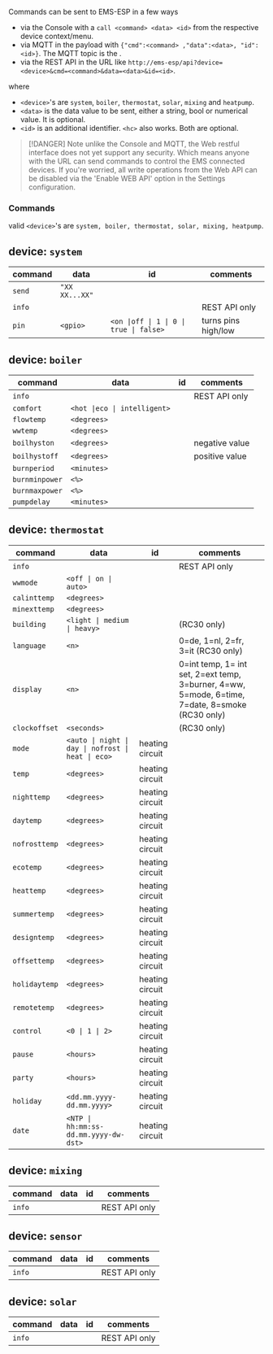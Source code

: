 Commands can be sent to EMS-ESP in a few ways

 - via the Console with a `call <command> <data> <id>` from the respective device context/menu.
 - via MQTT in the payload with `{"cmd":<command> ,"data":<data>, "id":<id>}`. The MQTT topic is the <device>.
 - via the REST API in the URL like `http://ems-esp/api?device=<device>&cmd=<command>&data=<data>&id=<id>`.

where
* `<device>`'s are `system`, `boiler`, `thermostat`, `solar`, `mixing` and `heatpump`.
* `<data>` is the data value to be sent, either a string, bool or numerical value. It is optional.
* `<id>` is an additional identifier. `<hc>` also works. Both are optional.

> [!DANGER]
> Note unlike the Console and MQTT, the Web restful interface does not yet support any security. Which means anyone with the URL can send commands to control the EMS connected devices. If you're worried, all write operations from the Web API can be disabled via the 'Enable WEB API' option in the Settings configuration.

### Commands

valid `<device>`'s are `system, boiler, thermostat, solar, mixing, heatpump`.

## device: `system`
| command | data | id | comments |
| ------- | ---- | -- | -------- |
| `send` | `"XX XX...XX"` |  |   |
| `info` |  |  | REST API only |
| `pin` | `<gpio>` | `<on \|off \| 1 \| 0 \| true \| false>` | turns pins high/low |

## device: `boiler`
| command | data | id | comments |
| ------- | ---- | -- | -------- |
| `info` |  |  | REST API only |
| `comfort` | `<hot \|eco \| intelligent>` |  |  |
| `flowtemp` | `<degrees>` |  |  |
| `wwtemp` | `<degrees>` |  |   |
| `boilhyston` | `<degrees>` |  | negative value |
| `boilhystoff` | `<degrees>` |  | positive value |
| `burnperiod` | `<minutes>` |  |  |
| `burnminpower` | `<%>` |  |  |
| `burnmaxpower` | `<%>` |  |  |
| `pumpdelay` | `<minutes>` |  |  |

## device: `thermostat`
| command | data | id | comments |
| ------- | ---- | -- | -------- |
| `info` |  |  | REST API only |
| `wwmode` | `<off \| on \| auto>` |  |  |
| `calinttemp` | `<degrees>` |  |  |
| `minexttemp` | `<degrees>` |  |  |
| `building` | `<light \| medium \| heavy>` |  | (RC30 only) |
| `language` | `<n>` |  | 0=de, 1=nl, 2=fr, 3=it (RC30 only) |
| `display` | `<n>` |  | 0=int temp, 1= int set, 2=ext temp, 3=burner, 4=ww, 5=mode, 6=time, 7=date, 8=smoke (RC30 only) |
| `clockoffset` | `<seconds>` |  | (RC30 only) |
| `mode` | `<auto \| night \| day \| nofrost \| heat \| eco>` | heating circuit |  |
| `temp` | `<degrees>` | heating circuit |  |
| `nighttemp` | `<degrees>` | heating circuit |  | 
| `daytemp` | `<degrees>` | heating circuit |  |
| `nofrosttemp` | `<degrees>` | heating circuit |  | 
| `ecotemp` | `<degrees>` | heating circuit |  |
| `heattemp` | `<degrees>` | heating circuit |  |
| `summertemp` | `<degrees>` | heating circuit |  |
| `designtemp` | `<degrees>` | heating circuit |  |
| `offsettemp` | `<degrees>` | heating circuit |  |
| `holidaytemp` | `<degrees>` | heating circuit |  |
| `remotetemp` | `<degrees>` | heating circuit |  |
| `control` | `<0 \| 1 \| 2>` | heating circuit |  |
| `pause` | `<hours>` | heating circuit |  |
| `party` | `<hours>` | heating circuit |  |
| `holiday` | `<dd.mm.yyyy-dd.mm.yyyy>` | heating circuit |  |
| `date` | `<NTP \| hh:mm:ss-dd.mm.yyyy-dw-dst>` | heating circuit |  |

## device: `mixing`
| command | data | id | comments |
| ------- | ---- | -- | -------- |
| `info` |  |  | REST API only |

## device: `sensor`
| command | data | id | comments |
| ------- | ---- | -- | -------- |
| `info` |  |  | REST API only |

## device: `solar`
| command | data | id | comments |
| ------- | ---- | -- | -------- |
| `info` |  |  | REST API only | 
